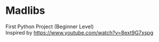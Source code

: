 # Madlibs
First Python Project (Beginner Level) <br>
Inspired by https://www.youtube.com/watch?v=8ext9G7xspg
